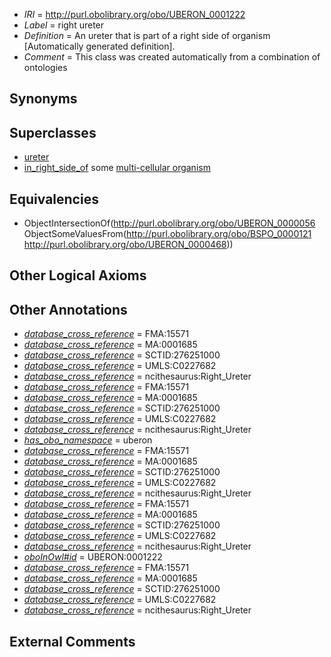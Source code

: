  * *IRI* = http://purl.obolibrary.org/obo/UBERON_0001222
 * *Label* = right ureter
 * *Definition* = An ureter that is part of a right side of organism [Automatically generated definition].
 * *Comment* = This class was created automatically from a combination of ontologies

## Synonyms


## Superclasses

 * [ureter](../../UBERON/56/UBERON_0000056.md)
 * [in_right_side_of](../../BSPO/21/BSPO_0000121.md) some [multi-cellular organism](../../UBERON/68/UBERON_0000468.md)

## Equivalencies

 * ObjectIntersectionOf(<http://purl.obolibrary.org/obo/UBERON_0000056> ObjectSomeValuesFrom(<http://purl.obolibrary.org/obo/BSPO_0000121> <http://purl.obolibrary.org/obo/UBERON_0000468>))

## Other Logical Axioms


## Other Annotations

 * *[database_cross_reference](../../ef/oboInOwl#hasDbXref.md)* = FMA:15571
 * *[database_cross_reference](../../ef/oboInOwl#hasDbXref.md)* = MA:0001685
 * *[database_cross_reference](../../ef/oboInOwl#hasDbXref.md)* = SCTID:276251000
 * *[database_cross_reference](../../ef/oboInOwl#hasDbXref.md)* = UMLS:C0227682
 * *[database_cross_reference](../../ef/oboInOwl#hasDbXref.md)* = ncithesaurus:Right_Ureter
 * *[database_cross_reference](../../ef/oboInOwl#hasDbXref.md)* = FMA:15571
 * *[database_cross_reference](../../ef/oboInOwl#hasDbXref.md)* = MA:0001685
 * *[database_cross_reference](../../ef/oboInOwl#hasDbXref.md)* = SCTID:276251000
 * *[database_cross_reference](../../ef/oboInOwl#hasDbXref.md)* = UMLS:C0227682
 * *[database_cross_reference](../../ef/oboInOwl#hasDbXref.md)* = ncithesaurus:Right_Ureter
 * *[has_obo_namespace](../../ce/oboInOwl#hasOBONamespace.md)* = uberon
 * *[database_cross_reference](../../ef/oboInOwl#hasDbXref.md)* = FMA:15571
 * *[database_cross_reference](../../ef/oboInOwl#hasDbXref.md)* = MA:0001685
 * *[database_cross_reference](../../ef/oboInOwl#hasDbXref.md)* = SCTID:276251000
 * *[database_cross_reference](../../ef/oboInOwl#hasDbXref.md)* = UMLS:C0227682
 * *[database_cross_reference](../../ef/oboInOwl#hasDbXref.md)* = ncithesaurus:Right_Ureter
 * *[database_cross_reference](../../ef/oboInOwl#hasDbXref.md)* = FMA:15571
 * *[database_cross_reference](../../ef/oboInOwl#hasDbXref.md)* = MA:0001685
 * *[database_cross_reference](../../ef/oboInOwl#hasDbXref.md)* = SCTID:276251000
 * *[database_cross_reference](../../ef/oboInOwl#hasDbXref.md)* = UMLS:C0227682
 * *[database_cross_reference](../../ef/oboInOwl#hasDbXref.md)* = ncithesaurus:Right_Ureter
 * *[oboInOwl#id](../../id/oboInOwl#id.md)* = UBERON:0001222
 * *[database_cross_reference](../../ef/oboInOwl#hasDbXref.md)* = FMA:15571
 * *[database_cross_reference](../../ef/oboInOwl#hasDbXref.md)* = MA:0001685
 * *[database_cross_reference](../../ef/oboInOwl#hasDbXref.md)* = SCTID:276251000
 * *[database_cross_reference](../../ef/oboInOwl#hasDbXref.md)* = UMLS:C0227682
 * *[database_cross_reference](../../ef/oboInOwl#hasDbXref.md)* = ncithesaurus:Right_Ureter

## External Comments

